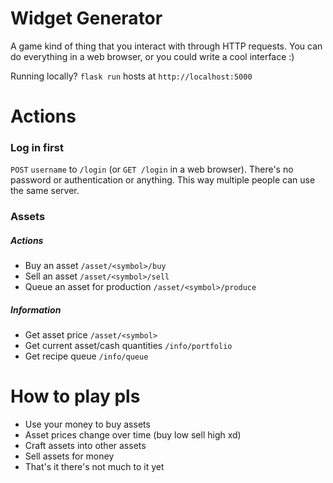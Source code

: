 # Widget Generator

A game kind of thing that you interact with through HTTP requests. You can do everything in a web browser, or you could write a cool interface :)

Running locally? `flask run` hosts at `http://localhost:5000`

# Actions

### Log in first

`POST` `username` to `/login` (or `GET /login` in a web browser). There's no password or authentication or anything. This way multiple people can use the same server.

### Assets
##### Actions
* Buy an asset `/asset/<symbol>/buy`
* Sell an asset `/asset/<symbol>/sell`
* Queue an asset for production `/asset/<symbol>/produce`

##### Information
* Get asset price `/asset/<symbol>`
* Get current asset/cash quantities `/info/portfolio`
* Get recipe queue `/info/queue`

# How to play pls

* Use your money to buy assets
* Asset prices change over time (buy low sell high xd)
* Craft assets into other assets
* Sell assets for money
* That's it there's not much to it yet
